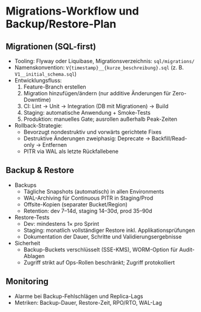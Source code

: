 # Migrations-Workflow und Backup/Restore-Plan

## Migrationen (SQL-first)

- Tooling: Flyway oder Liquibase, Migrationsverzeichnis: `sql/migrations/`
- Namenskonvention: `V{timestamp}__{kurze_beschreibung}.sql` (z. B. `V1__initial_schema.sql`)
- Entwicklungsfluss:
  1. Feature-Branch erstellen
  2. Migration hinzufügen/ändern (nur additive Änderungen für Zero-Downtime)
  3. CI: Lint → Unit → Integration (DB mit Migrationen) → Build
  4. Staging: automatische Anwendung + Smoke-Tests
  5. Produktion: manuelles Gate; ausrollen außerhalb Peak-Zeiten
- Rollback-Strategie:
  - Bevorzugt nondestruktiv und vorwärts gerichtete Fixes
  - Destruktive Änderungen zweiphasig: Deprecate → Backfill/Read-only → Entfernen
  - PITR via WAL als letzte Rückfallebene

## Backup & Restore

- Backups
  - Tägliche Snapshots (automatisch) in allen Environments
  - WAL-Archiving für Continuous PITR in Staging/Prod
  - Offsite-Kopien (separater Bucket/Region)
  - Retention: dev 7–14d, staging 14–30d, prod 35–90d
- Restore-Tests
  - Dev: mindestens 1× pro Sprint
  - Staging: monatlich vollständiger Restore inkl. Applikationsprüfungen
  - Dokumentation der Dauer, Schritte und Validierungsergebnisse
- Sicherheit
  - Backup-Buckets verschlüsselt (SSE-KMS), WORM-Option für Audit-Ablagen
  - Zugriff strikt auf Ops-Rollen beschränkt; Zugriff protokolliert

## Monitoring

- Alarme bei Backup-Fehlschlägen und Replica-Lags
- Metriken: Backup-Dauer, Restore-Zeit, RPO/RTO, WAL-Lag